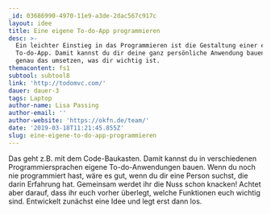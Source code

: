 ```yaml
---
_id: 03686990-4970-11e9-a3de-2dac567c917c
layout: idee
title: Eine eigene To-do-App programmieren
desc: >-
  Ein leichter Einstieg in das Programmieren ist die Gestaltung einer eigenen
  To-do-App. Damit kannst du dir deine ganz persönliche Anwendung bauen und
  genau das umsetzen, was dir wichtig ist.
themacontent: fs1
subtool: subtool8
link: 'http://todomvc.com/'
dauer: dauer-3
tags: Laptop
author-name: Lisa Passing
author-email: ''
author-website: 'https://okfn.de/team/'
date: '2019-03-18T11:21:45.855Z'
slug: eine-eigene-to-do-app-programmieren
---
```

Das geht z.B. mit dem Code-Baukasten. Damit kannst du in verschiedenen Programmiersprachen eigene To-do-Anwendungen bauen. Wenn du noch nie programmiert hast, wäre es gut, wenn du dir eine Person suchst, die darin Erfahrung hat. Gemeinsam werdet ihr die Nuss schon knacken! Achtet aber darauf, dass ihr euch vorher überlegt, welche Funktionen euch wichtig sind. Entwickelt zunächst eine Idee und legt erst dann los.
